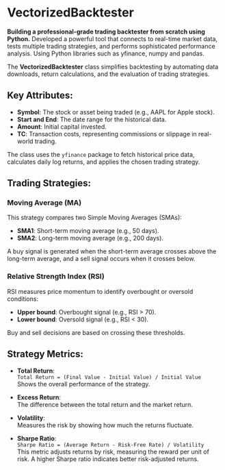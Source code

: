 # VectorizedBacktester

**Building a professional-grade trading backtester from scratch using Python.** Developed a powerful tool that connects to real-time market data, tests multiple trading strategies, and performs sophisticated performance analysis. Using Python libraries such as yfinance, numpy and pandas.

The **VectorizedBacktester** class simplifies backtesting by automating data downloads, return calculations, and the evaluation of trading strategies.

## Key Attributes:
- **Symbol**: The stock or asset being traded (e.g., AAPL for Apple stock).
- **Start and End**: The date range for the historical data.
- **Amount**: Initial capital invested.
- **TC**: Transaction costs, representing commissions or slippage in real-world trading.

The class uses the `yfinance` package to fetch historical price data, calculates daily log returns, and applies the chosen trading strategy.

## Trading Strategies:

### Moving Average (MA)
This strategy compares two Simple Moving Averages (SMAs):
- **SMA1**: Short-term moving average (e.g., 50 days).
- **SMA2**: Long-term moving average (e.g., 200 days).

A buy signal is generated when the short-term average crosses above the long-term average, and a sell signal occurs when it crosses below.

### Relative Strength Index (RSI)
RSI measures price momentum to identify overbought or oversold conditions:
- **Upper bound**: Overbought signal (e.g., RSI > 70).
- **Lower bound**: Oversold signal (e.g., RSI < 30).

Buy and sell decisions are based on crossing these thresholds.

## Strategy Metrics:

- **Total Return**:  
  `Total Return = (Final Value - Initial Value) / Initial Value`  
  Shows the overall performance of the strategy.

- **Excess Return**:  
  The difference between the total return and the market return.

- **Volatility**:  
  Measures the risk by showing how much the returns fluctuate.

- **Sharpe Ratio**:  
  `Sharpe Ratio = (Average Return - Risk-Free Rate) / Volatility`  
  This metric adjusts returns by risk, measuring the reward per unit of risk. A higher Sharpe ratio indicates better risk-adjusted returns.
